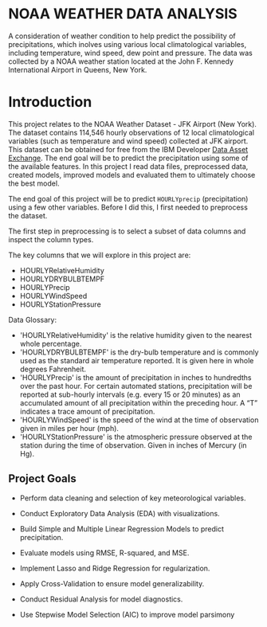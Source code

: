 # NOAA WEATHER DATA ANALYSIS
A consideration of weather condition to help predict the possibility of precipitations, which inolves using various local climatological variables, including temperature, wind speed, dew point and pressure. The data was collected by a NOAA weather station located at the John F. Kennedy International Airport in Queens, New York.

# Introduction

This project relates to the NOAA Weather Dataset - JFK Airport (New York). The dataset contains 114,546 hourly observations of 12 local climatological variables (such as temperature and wind speed) collected at JFK airport. This dataset can be obtained for free from the IBM Developer [Data Asset Exchange](https://developer.ibm.com/exchanges/data/all/jfk-weather-data/).
The end goal will be to predict the precipitation using some of the available features. In this project I read data files, preprocessed data, created models, improved models and evaluated them to ultimately choose the best model.

The end goal of this project will be to predict `HOURLYprecip` (precipitation) using a few other variables. Before I did this, I first needed to preprocess the dataset.

The first step in preprocessing is to select a subset of data columns and inspect the column types.

The key columns that we will explore in this project are:

* HOURLYRelativeHumidity
* HOURLYDRYBULBTEMPF
* HOURLYPrecip
* HOURLYWindSpeed
* HOURLYStationPressure

Data Glossary:

* 'HOURLYRelativeHumidity' is the relative humidity given to the nearest whole percentage.
* 'HOURLYDRYBULBTEMPF' is the dry-bulb temperature and is commonly used as the standard air temperature reported. It is given here in whole degrees Fahrenheit.
* 'HOURLYPrecip' is the amount of precipitation in inches to hundredths over the past hour. For certain automated stations, precipitation will be reported at sub-hourly intervals (e.g. every 15 or 20 minutes) as an accumulated amount of all precipitation within the preceding hour. A “T” indicates a trace amount of precipitation.
* 'HOURLYWindSpeed' is the speed of the wind at the time of observation given in miles per hour (mph).
* 'HOURLYStationPressure' is the atmospheric pressure observed at the station during the time of observation. Given in inches of Mercury (in Hg).

## Project Goals

* Perform data cleaning and selection of key meteorological variables.

* Conduct Exploratory Data Analysis (EDA) with visualizations.

* Build Simple and Multiple Linear Regression Models to predict precipitation.

* Evaluate models using RMSE, R-squared, and MSE.

* Implement Lasso and Ridge Regression for regularization.

* Apply Cross-Validation to ensure model generalizability.

* Conduct Residual Analysis for model diagnostics.

* Use Stepwise Model Selection (AIC) to improve model parsimony
